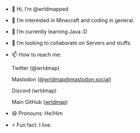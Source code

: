 - 👋 Hi, I’m @wrldmapped
- 👀 I’m interested in Minecraft and coding in general.
- 🌱 I’m currently learning Java :D
- 💞️ I’m looking to collaborate on Servers and stuffs.
- 📫 How to reach me:

  Twitter (@wrldmap)
  
  Mastodon (@wrldmap@mastodon.social)
  
  Discord (wrldmap)
  
  Main GitHub ([wrldmap](https://www.github.com/wrldmap))

- 😄 Pronouns: He/Him
- ⚡ Fun fact: I live.
